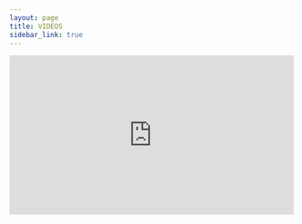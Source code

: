 ```yaml
---
layout: page
title: VIDEOS
sidebar_link: true
---
```


<div class="embed-container">
  <iframe
      src="https://player.vimeo.com/video/193272107"
      width="500"
      height="281"
      frameborder="0"
      webkitallowfullscreen
      mozallowfullscreen
      allowfullscreen>
  </iframe>
</div>



<!--
<section class="gallery">
	<div class="embed-responsive embed-responsive-16by9 gallery-video">
		<iframe class="embed-responsive-item" src="https://player.vimeo.com/video/193272107?color=ffffff&title=0&byline=0&portrait=0" frameborder="0" webkitallowfullscreen mozallowfullscreen allowfullscreen></iframe>
	</div>
</section>
-->